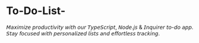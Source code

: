 # To-Do-List-
𝘔𝘢𝘹𝘪𝘮𝘪𝘻𝘦 𝘱𝘳𝘰𝘥𝘶𝘤𝘵𝘪𝘷𝘪𝘵𝘺 𝘸𝘪𝘵𝘩 𝘰𝘶𝘳 𝘛𝘺𝘱𝘦𝘚𝘤𝘳𝘪𝘱𝘵, 𝘕𝘰𝘥𝘦.𝘫𝘴 &amp; 𝘐𝘯𝘲𝘶𝘪𝘳𝘦𝘳 𝘵𝘰-𝘥𝘰 𝘢𝘱𝘱. 𝘚𝘵𝘢𝘺 𝘧𝘰𝘤𝘶𝘴𝘦𝘥 𝘸𝘪𝘵𝘩 𝘱𝘦𝘳𝘴𝘰𝘯𝘢𝘭𝘪𝘻𝘦𝘥 𝘭𝘪𝘴𝘵𝘴 𝘢𝘯𝘥 𝘦𝘧𝘧𝘰𝘳𝘵𝘭𝘦𝘴𝘴 𝘵𝘳𝘢𝘤𝘬𝘪𝘯𝘨.
